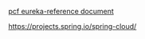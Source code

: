 [pcf eureka-reference document](https://docs.pivotal.io/spring-cloud-services/1-4/common/service-registry/oss.html)

https://projects.spring.io/spring-cloud/
